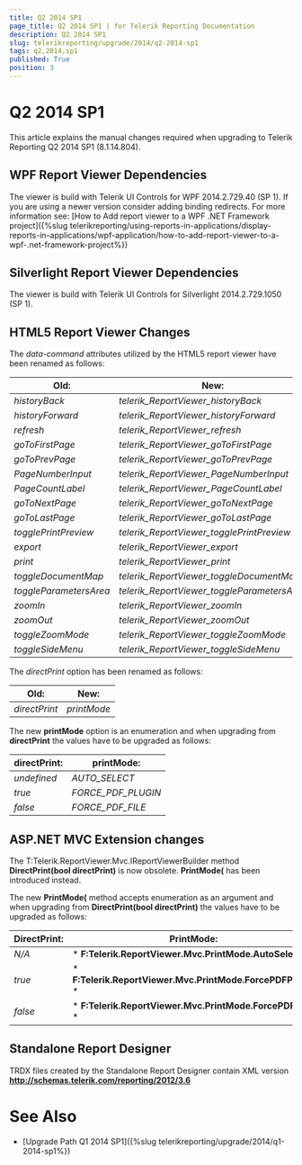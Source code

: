 ```yaml
---
title: Q2 2014 SP1
page_title: Q2 2014 SP1 | for Telerik Reporting Documentation
description: Q2 2014 SP1
slug: telerikreporting/upgrade/2014/q2-2014-sp1
tags: q2,2014,sp1
published: True
position: 3
---
```


# Q2 2014 SP1



This article explains the manual changes required when upgrading to Telerik Reporting Q2 2014 SP1 (8.1.14.804).

## WPF Report Viewer Dependencies

The viewer is build with Telerik UI Controls for WPF 2014.2.729.40 (SP 1). If you are using a newer version consider adding binding redirects. For more information see:
          [How to Add report viewer to a WPF .NET Framework project]({%slug telerikreporting/using-reports-in-applications/display-reports-in-applications/wpf-application/how-to-add-report-viewer-to-a-wpf-.net-framework-project%})

## Silverlight Report Viewer Dependencies

The viewer is build with Telerik UI Controls for Silverlight 2014.2.729.1050 (SP 1).
        

## HTML5 Report Viewer Changes

The *data-command* attributes utilized by the HTML5 report viewer have been renamed as follows:
        


|  __Old:__  |  __New:__  |
| ------ | ------ |
| *historyBack* | *telerik_ReportViewer_historyBack* |
| *historyForward* | *telerik_ReportViewer_historyForward* |
| *refresh* | *telerik_ReportViewer_refresh* |
| *goToFirstPage* | *telerik_ReportViewer_goToFirstPage* |
| *goToPrevPage* | *telerik_ReportViewer_goToPrevPage* |
| *PageNumberInput* | *telerik_ReportViewer_PageNumberInput* |
| *PageCountLabel* | *telerik_ReportViewer_PageCountLabel* |
| *goToNextPage* | *telerik_ReportViewer_goToNextPage* |
| *goToLastPage* | *telerik_ReportViewer_goToLastPage* |
| *togglePrintPreview* | *telerik_ReportViewer_togglePrintPreview* |
| *export* | *telerik_ReportViewer_export* |
| *print* | *telerik_ReportViewer_print* |
| *toggleDocumentMap* | *telerik_ReportViewer_toggleDocumentMap* |
| *toggleParametersArea* | *telerik_ReportViewer_toggleParametersArea* |
| *zoomIn* | *telerik_ReportViewer_zoomIn* |
| *zoomOut* | *telerik_ReportViewer_zoomOut* |
| *toggleZoomMode* | *telerik_ReportViewer_toggleZoomMode* |
| *toggleSideMenu* | *telerik_ReportViewer_toggleSideMenu* |

The *directPrint* option has been renamed as follows:
        


|  __Old:__  |  __New:__  |
| ------ | ------ |
| *directPrint* | *printMode* |

The new __printMode__ option is an enumeration and
          when upgrading from __directPrint__ the values have to be upgraded as follows:
        


|  __directPrint:__  |  __printMode:__  |
| ------ | ------ |
| *undefined* | *AUTO_SELECT* |
| *true* | *FORCE_PDF_PLUGIN* |
| *false* | *FORCE_PDF_FILE* |

## ASP.NET MVC Extension changes

The T:Telerik.ReportViewer.Mvc.IReportViewerBuilder method
          __DirectPrint(bool directPrint)__ is now obsolete.
          __PrintMode(__
          has been introduced instead.
        

The new __PrintMode(__
          method accepts enumeration as an argument and when upgrading from __DirectPrint(bool directPrint)__
          the values have to be upgraded as follows:
        


|  __DirectPrint:__  |  __PrintMode:__  |
| ------ | ------ |
| *N/A* | * __F:Telerik.ReportViewer.Mvc.PrintMode.AutoSelect__ * |
| *true* | * __F:Telerik.ReportViewer.Mvc.PrintMode.ForcePDFPlugin__ * |
| *false* | * __F:Telerik.ReportViewer.Mvc.PrintMode.ForcePDFFile__ * |

## Standalone Report Designer

TRDX files created by the Standalone Report Designer contain XML version __http://schemas.telerik.com/reporting/2012/3.6__

# See Also

 * [Upgrade Path Q1 2014 SP1]({%slug telerikreporting/upgrade/2014/q1-2014-sp1%})
